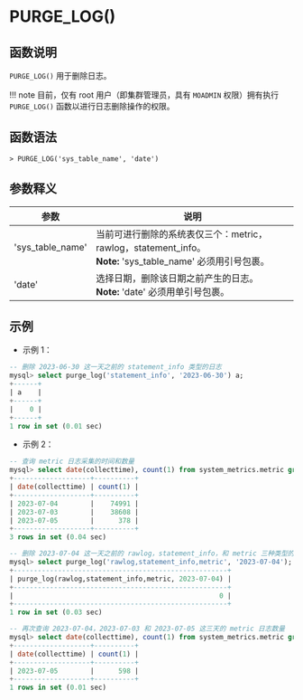 # **PURGE_LOG()**

## **函数说明**

`PURGE_LOG()` 用于删除日志。

!!! note
    目前，仅有 root 用户（即集群管理员，具有 `MOADMIN` 权限）拥有执行 `PURGE_LOG()` 函数以进行日志删除操作的权限。

## **函数语法**

```
> PURGE_LOG('sys_table_name', 'date')
```

## **参数释义**

|  参数  | 说明 |
|  ----  | ----  |
| 'sys_table_name' | 当前可进行删除的系统表仅三个：metric，rawlog，statement_info。<br> __Note:__ 'sys_table_name' 必须用引号包裹。|
| 'date'  | 选择日期，删除该日期之前产生的日志。<br> __Note:__ 'date' 必须用单引号包裹。|

## **示例**

- 示例 1：

```sql
-- 删除 2023-06-30 这一天之前的 statement_info 类型的日志
mysql> select purge_log('statement_info', '2023-06-30') a;
+------+
| a    |
+------+
|    0 |
+------+
1 row in set (0.01 sec)
```

- 示例 2：

```sql
-- 查询 metric 日志采集的时间和数量
mysql> select date(collecttime), count(1) from system_metrics.metric group by date(collecttime);
+-------------------+----------+
| date(collecttime) | count(1) |
+-------------------+----------+
| 2023-07-04        |    74991 |
| 2023-07-03        |    38608 |
| 2023-07-05        |      378 |
+-------------------+----------+
3 rows in set (0.04 sec)

-- 删除 2023-07-04 这一天之前的 rawlog，statement_info，和 metric 三种类型的日志
mysql> select purge_log('rawlog,statement_info,metric', '2023-07-04');
+-----------------------------------------------------+
| purge_log(rawlog,statement_info,metric, 2023-07-04) |
+-----------------------------------------------------+
|                                                   0 |
+-----------------------------------------------------+
1 row in set (0.03 sec)

-- 再次查询 2023-07-04，2023-07-03 和 2023-07-05 这三天的 metric 日志数量
mysql> select date(collecttime), count(1) from system_metrics.metric group by date(collecttime);
+-------------------+----------+
| date(collecttime) | count(1) |
+-------------------+----------+
| 2023-07-05        |      598 |
+-------------------+----------+
1 rows in set (0.01 sec)
```
